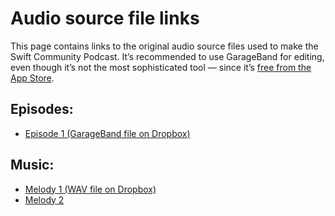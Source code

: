 # Audio source file links

This page contains links to the original audio source files used to make the Swift Community Podcast. It’s recommended to use GarageBand for editing, even though it’s not the most sophisticated tool — since it’s [free from the App Store](https://itunes.apple.com/us/app/garageband/id682658836).

## Episodes:
- [Episode 1 (GarageBand file on Dropbox)](https://www.dropbox.com/s/lgn2um7wxg05bkh/SwiftCommunityPodcast-Episode1.zip?dl=0)

## Music:
- [Melody 1 (WAV file on Dropbox)](https://www.dropbox.com/s/o1zfvcc1a57hzxh/podcastIntroSong.mp3?dl=0)
- [Melody 2](Melody%202.zip)

